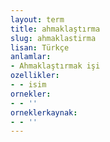 ```yaml
---
layout: term
title: ahmaklaştırma
slug: ahmaklastirma
lisan: Türkçe
anlamlar:
- Ahmaklaştırmak işi
ozellikler:
- - isim
ornekler:
- - ''
orneklerkaynak:
- - ''
---
```

